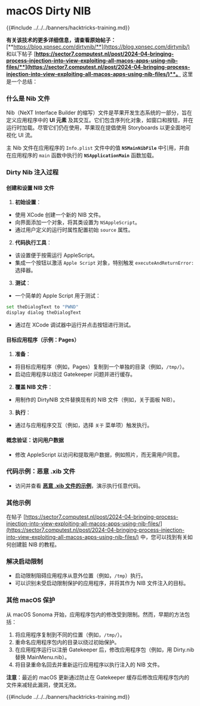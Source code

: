 # macOS Dirty NIB

{{#include ../../../banners/hacktricks-training.md}}

**有关该技术的更多详细信息，请查看原始帖子：** [**https://blog.xpnsec.com/dirtynib/**](https://blog.xpnsec.com/dirtynib/) 和以下帖子 [**https://sector7.computest.nl/post/2024-04-bringing-process-injection-into-view-exploiting-all-macos-apps-using-nib-files/**](https://sector7.computest.nl/post/2024-04-bringing-process-injection-into-view-exploiting-all-macos-apps-using-nib-files/)**。** 这里是一个总结：

### 什么是 Nib 文件

Nib（NeXT Interface Builder 的缩写）文件是苹果开发生态系统的一部分，旨在定义应用程序中的 **UI 元素** 及其交互。它们包含序列化对象，如窗口和按钮，并在运行时加载。尽管它们仍在使用，苹果现在提倡使用 Storyboards 以更全面地可视化 UI 流。

主 Nib 文件在应用程序的 `Info.plist` 文件中的值 **`NSMainNibFile`** 中引用，并由在应用程序的 `main` 函数中执行的 **`NSApplicationMain`** 函数加载。

### Dirty Nib 注入过程

#### 创建和设置 NIB 文件

1. **初始设置**：
- 使用 XCode 创建一个新的 NIB 文件。
- 向界面添加一个对象，将其类设置为 `NSAppleScript`。
- 通过用户定义的运行时属性配置初始 `source` 属性。
2. **代码执行工具**：
- 该设置便于按需运行 AppleScript。
- 集成一个按钮以激活 `Apple Script` 对象，特别触发 `executeAndReturnError:` 选择器。
3. **测试**：

- 一个简单的 Apple Script 用于测试：

```bash
set theDialogText to "PWND"
display dialog theDialogText
```

- 通过在 XCode 调试器中运行并点击按钮进行测试。

#### 目标应用程序（示例：Pages）

1. **准备**：
- 将目标应用程序（例如，Pages）复制到一个单独的目录（例如，`/tmp/`）。
- 启动应用程序以绕过 Gatekeeper 问题并进行缓存。
2. **覆盖 NIB 文件**：
- 用制作的 DirtyNIB 文件替换现有的 NIB 文件（例如，关于面板 NIB）。
3. **执行**：
- 通过与应用程序交互（例如，选择 `关于` 菜单项）触发执行。

#### 概念验证：访问用户数据

- 修改 AppleScript 以访问和提取用户数据，例如照片，而无需用户同意。

### 代码示例：恶意 .xib 文件

- 访问并查看 [**恶意 .xib 文件的示例**](https://gist.github.com/xpn/16bfbe5a3f64fedfcc1822d0562636b4)，演示执行任意代码。

### 其他示例

在帖子 [https://sector7.computest.nl/post/2024-04-bringing-process-injection-into-view-exploiting-all-macos-apps-using-nib-files/](https://sector7.computest.nl/post/2024-04-bringing-process-injection-into-view-exploiting-all-macos-apps-using-nib-files/) 中，您可以找到有关如何创建脏 NIB 的教程。&#x20;

### 解决启动限制

- 启动限制阻碍应用程序从意外位置（例如，`/tmp`）执行。
- 可以识别未受启动限制保护的应用程序，并将其作为 NIB 文件注入的目标。

### 其他 macOS 保护

从 macOS Sonoma 开始，应用程序包内的修改受到限制。然而，早期的方法包括：

1. 将应用程序复制到不同的位置（例如，`/tmp/`）。
2. 重命名应用程序包内的目录以绕过初始保护。
3. 在应用程序运行以注册 Gatekeeper 后，修改应用程序包（例如，用 Dirty.nib 替换 MainMenu.nib）。
4. 将目录重命名回去并重新运行应用程序以执行注入的 NIB 文件。

**注意**：最近的 macOS 更新通过防止在 Gatekeeper 缓存后修改应用程序包内的文件来减轻此漏洞，使其无效。

{{#include ../../../banners/hacktricks-training.md}}
